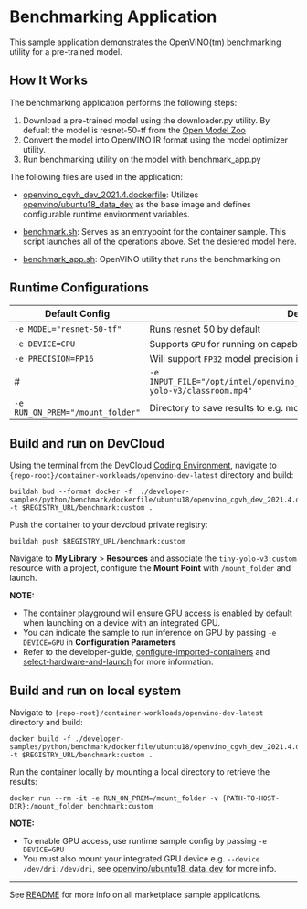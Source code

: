 # Benchmarking Application 

This sample application demonstrates the OpenVINO(tm) benchmarking utility for a pre-trained model. 
## How It Works

The benchmarking application performs the following steps:

1) Download a pre-trained model using the downloader.py utility. By defualt the model is resnet-50-tf from the [Open Model Zoo](https://github.com/openvinotoolkit/open_model_zoo) 
2) Convert the model into OpenVINO IR format using the model optimizer utility. 
3) Run benchmarking utility on the model with benchmark_app.py

The following files are used in the application:

* [openvino_cgvh_dev_2021.4.dockerfile](dockerfile/ubuntu18/openvino_cgvh_dev_2021.4.dockerfile): Utilizes [openvino/ubuntu18_data_dev](https://hub.docker.com/r/openvino/ubuntu18_data_dev) as the base image and defines configurable runtime environment variables.
* [benchmark.sh](benchmark.sh): Serves as an entrypoint for the container sample. This script launches all of the operations above. Set the desiered model here. 

* [benchmark_app.sh](benchmark_app.sh): OpenVINO utility that runs the benchmarking on 

## Runtime Configurations
| Default Config | Description |
| --- | --- |
| ``-e MODEL="resnet-50-tf"`` | Runs resnet 50 by default|
| ``-e DEVICE=CPU`` | Supports ``GPU`` for running on capable integrated GPU. |
| ``-e PRECISION=FP16`` | Will support ``FP32`` model precision in upcoming releases. |
# | ``-e INPUT_FILE="/opt/intel/openvino_$OPENVINO_VERSION/python/samples/tiny-yolo-v3/classroom.mp4"`` | Input video file path inside the container | 
| ``-e RUN_ON_PREM="/mount_folder"`` | Directory to save results to e.g. mount point to retrieve logs, results |

## Build and run on DevCloud
Using the terminal from the DevCloud [Coding Environment](https://www.intel.com/content/www/us/en/develop/documentation/devcloud-containers/top/index/build-containers-from-terminal.html), navigate to `{repo-root}/container-workloads/openvino-dev-latest` directory and build:
```
buildah bud --format docker -f  ./developer-samples/python/benchmark/dockerfile/ubuntu18/openvino_cgvh_dev_2021.4.dockerfile -t $REGISTRY_URL/benchmark:custom .
```

Push the container to your devcloud private registry:
```
buildah push $REGISTRY_URL/benchmark:custom
```

Navigate to **My Library** > **Resources** and associate the ``tiny-yolo-v3:custom`` resource with a project, configure the **Mount Point** with ``/mount_folder`` and launch.

**NOTE:** 
* The container playground will ensure GPU access is enabled by default when launching on a device with an integrated GPU. 
* You can indicate the sample to run inference on GPU by passing ``-e DEVICE=GPU`` in **Configuration Parameters**
* Refer to the developer-guide, [configure-imported-containers](https://www.intel.com/content/www/us/en/develop/documentation/devcloud-containers/top/index-2/configure-imported-containers.html)
and [select-hardware-and-launch](https://www.intel.com/content/www/us/en/develop/documentation/devcloud-containers/top/index-2/select-hardware-and-launch.html) for more information.


## Build and run on local system
Navigate to `{repo-root}/container-workloads/openvino-dev-latest` directory and build:
```
docker build -f ./developer-samples/python/benchmark/dockerfile/ubuntu18/openvino_cgvh_dev_2021.4.dockerfile -t $REGISTRY_URL/benchmark:custom .
```

Run the container locally by mounting a local directory to retrieve the results:
```
docker run --rm -it -e RUN_ON_PREM=/mount_folder -v {PATH-TO-HOST-DIR}:/mount_folder benchmark:custom
```
**NOTE:** 
* To enable GPU access, use runtime sample config by passing ``-e DEVICE=GPU``
* You must also mount your integrated GPU device e.g.  ``--device /dev/dri:/dev/dri``, see [openvino/ubuntu18_data_dev](https://hub.docker.com/r/openvino/ubuntu18_data_dev) for more info.


---
See [README](../../../../../README.md) for more info on all marketplace sample applications.